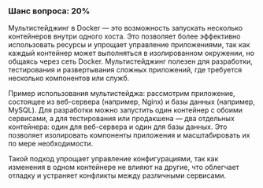 ### Шанс вопроса: 20%

Мультистейджинг в Docker — это возможность запускать несколько контейнеров внутри одного хоста. Это позволяет более эффективно использовать ресурсы и упрощает управление приложениями, так как каждый контейнер может выполняться в изолированном окружении, но общаясь через сеть Docker. Мультистейджинг полезен для разработки, тестирования и развертывания сложных приложений, где требуется несколько компонентов или служб.

Пример использования мультистейджа: рассмотрим приложение, состоящее из веб-сервера (например, Nginx) и базы данных (например, MySQL). Для разработки можно запустить один контейнер с обоими сервисами, а для тестирования или продакшена — два отдельных контейнера: один для веб-сервера и один для базы данных. Это позволяет изолировать компоненты приложения и масштабировать их по мере необходимости.

Такой подход упрощает управление конфигурациями, так как изменения в одном контейнере не влияют на другие, что облегчает отладку и устраняет конфликты между различными сервисами.
